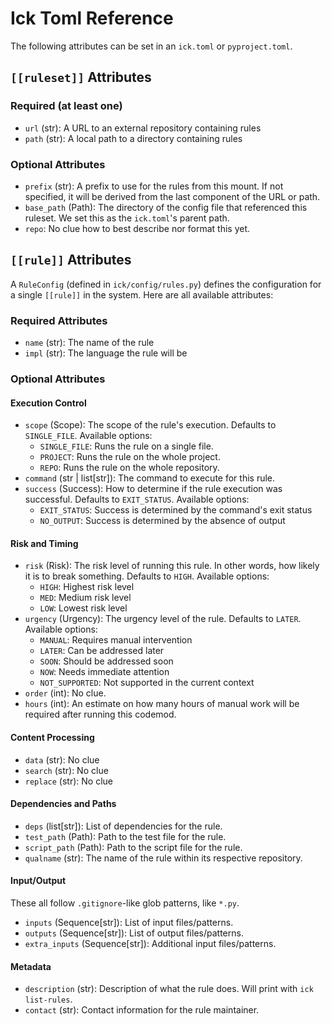 # Ick Toml Reference
The following attributes can be set in an `ick.toml` or `pyproject.toml`.

## `[[ruleset]]` Attributes

### Required (at least one)
- `url` (str): A URL to an external repository containing rules
- `path` (str): A local path to a directory containing rules

### Optional Attributes
- `prefix` (str): A prefix to use for the rules from this mount. If not specified, it will be derived from the last component of the URL or path.
- `base_path` (Path): The directory of the config file that referenced this ruleset. We set this as the `ick.toml`'s parent path.
- `repo`: No clue how to best describe nor format this yet.

## `[[rule]]` Attributes

A `RuleConfig` (defined in `ick/config/rules.py`) defines the configuration for a single `[[rule]]` in the system. Here are all available attributes:

### Required Attributes

- `name` (str): The name of the rule
- `impl` (str): The language the rule will be 

### Optional Attributes

#### Execution Control
- `scope` (Scope): The scope of the rule's execution. Defaults to `SINGLE_FILE`. Available options:
  - `SINGLE_FILE`: Runs the rule on a single file.
  - `PROJECT`: Runs the rule on the whole project.
  - `REPO`: Runs the rule on the whole repository.
- `command` (str | list[str]): The command to execute for this rule. 
- `success` (Success): How to determine if the rule execution was successful. Defaults to `EXIT_STATUS`. Available options:
  - `EXIT_STATUS`: Success is determined by the command's exit status
  - `NO_OUTPUT`: Success is determined by the absence of output

#### Risk and Timing
- `risk` (Risk): The risk level of running this rule. In other words, how likely it is to break something. Defaults to `HIGH`. Available options:
  - `HIGH`: Highest risk level
  - `MED`: Medium risk level
  - `LOW`: Lowest risk level
- `urgency` (Urgency): The urgency level of the rule. Defaults to `LATER`. Available options:
  - `MANUAL`: Requires manual intervention
  - `LATER`: Can be addressed later
  - `SOON`: Should be addressed soon
  - `NOW`: Needs immediate attention
  - `NOT_SUPPORTED`: Not supported in the current context
- `order` (int): No clue.
- `hours` (int): An estimate on how many hours of manual work will be required after running this codemod.

#### Content Processing
- `data` (str): No clue
- `search` (str): No clue
- `replace` (str): No clue

#### Dependencies and Paths
- `deps` (list[str]): List of dependencies for the rule.
- `test_path` (Path): Path to the test file for the rule.
- `script_path` (Path): Path to the script file for the rule.
- `qualname` (str): The name of the rule within its respective repository. 

#### Input/Output
These all follow `.gitignore`-like glob patterns, like `*.py`.
- `inputs` (Sequence[str]): List of input files/patterns.
- `outputs` (Sequence[str]): List of output files/patterns. 
- `extra_inputs` (Sequence[str]): Additional input files/patterns.

#### Metadata
- `description` (str): Description of what the rule does. Will print with `ick list-rules`.
- `contact` (str): Contact information for the rule maintainer.